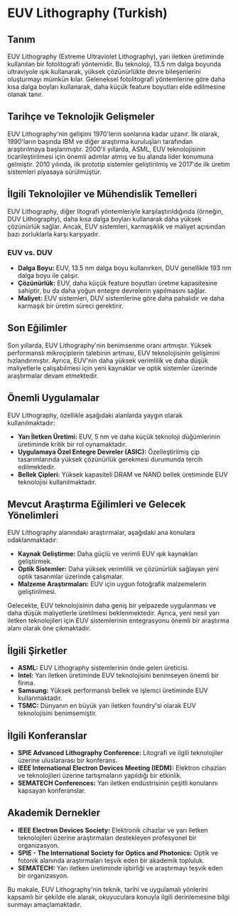 # EUV Lithography (Turkish)

## Tanım

EUV Lithography (Extreme Ultraviolet Lithography), yarı iletken üretiminde kullanılan bir fotolitografi yöntemidir. Bu teknoloji, 13.5 nm dalga boyunda ultraviyole ışık kullanarak, yüksek çözünürlükte devre bileşenlerini oluşturmayı mümkün kılar. Geleneksel fotolitografi yöntemlerine göre daha kısa dalga boyları kullanarak, daha küçük feature boyutları elde edilmesine olanak tanır.

## Tarihçe ve Teknolojik Gelişmeler

EUV Lithography'nin gelişimi 1970'lerin sonlarına kadar uzanır. İlk olarak, 1990'ların başında IBM ve diğer araştırma kuruluşları tarafından araştırılmaya başlanmıştır. 2000'li yıllarda, ASML, EUV teknolojisinin ticarileştirilmesi için önemli adımlar atmış ve bu alanda lider konumuna gelmiştir. 2010 yılında, ilk prototip sistemler geliştirilmiş ve 2017'de ilk üretim sistemleri piyasaya sürülmüştür.

## İlgili Teknolojiler ve Mühendislik Temelleri

EUV Lithography, diğer litografi yöntemleriyle karşılaştırıldığında (örneğin, DUV Lithography), daha kısa dalga boyları kullanarak daha yüksek çözünürlük sağlar. Ancak, EUV sistemleri, karmaşıklık ve maliyet açısından bazı zorluklarla karşı karşıyadır. 

### EUV vs. DUV

- **Dalga Boyu:** EUV, 13.5 nm dalga boyu kullanırken, DUV genellikle 193 nm dalga boyu ile çalışır.
- **Çözünürlük:** EUV, daha küçük feature boyutları üretme kapasitesine sahiptir, bu da daha yoğun entegre devrelerin yapılmasını sağlar.
- **Maliyet:** EUV sistemleri, DUV sistemlerine göre daha pahalıdır ve daha karmaşık bir üretim süreci gerektirir.
  
## Son Eğilimler

Son yıllarda, EUV Lithography'nin benimsenme oranı artmıştır. Yüksek performanslı mikroçiplerin talebinin artması, EUV teknolojisinin gelişimini hızlandırmıştır. Ayrıca, EUV'nin daha yüksek verimlilik ve daha düşük maliyetlerle çalışabilmesi için yeni kaynaklar ve optik sistemler üzerinde araştırmalar devam etmektedir.

## Önemli Uygulamalar

EUV Lithography, özellikle aşağıdaki alanlarda yaygın olarak kullanılmaktadır:

- **Yarı İletken Üretimi:** EUV, 5 nm ve daha küçük teknoloji düğümlerinin üretiminde kritik bir rol oynamaktadır.
- **Uygulamaya Özel Entegre Devreler (ASIC):** Özelleştirilmiş çip tasarımlarında yüksek çözünürlük gerekmesi durumunda tercih edilmektedir.
- **Bellek Çipleri:** Yüksek kapasiteli DRAM ve NAND bellek üretiminde EUV teknolojisi kullanılmaktadır.

## Mevcut Araştırma Eğilimleri ve Gelecek Yönelimleri

EUV Lithography alanındaki araştırmalar, aşağıdaki ana konulara odaklanmaktadır:

- **Kaynak Geliştirme:** Daha güçlü ve verimli EUV ışık kaynakları geliştirmek.
- **Optik Sistemler:** Daha yüksek verimlilik ve çözünürlük sağlayan yeni optik tasarımlar üzerinde çalışmalar.
- **Malzeme Araştırmaları:** EUV için uygun fotoğrafik malzemelerin geliştirilmesi.
  
Gelecekte, EUV teknolojisinin daha geniş bir yelpazede uygulanması ve daha düşük maliyetlerle üretilmesi beklenmektedir. Ayrıca, yeni nesil yarı iletken teknolojileri için EUV sistemlerinin entegrasyonu önemli bir araştırma alanı olarak öne çıkmaktadır.

## İlgili Şirketler

- **ASML:** EUV Lithography sistemlerinin önde gelen üreticisi.
- **Intel:** Yarı iletken üretiminde EUV teknolojisini benimseyen önemli bir firma.
- **Samsung:** Yüksek performanslı bellek ve işlemci üretiminde EUV kullanmaktadır.
- **TSMC:** Dünyanın en büyük yarı iletken foundry'si olarak EUV teknolojisini benimsemiştir.

## İlgili Konferanslar

- **SPIE Advanced Lithography Conference:** Litografi ve ilgili teknolojiler üzerine uluslararası bir konferans.
- **IEEE International Electron Devices Meeting (IEDM):** Elektron cihazları ve teknolojileri üzerine tartışmaların yapıldığı bir etkinlik.
- **SEMATECH Conferences:** Yarı iletken endüstrisinin çeşitli konularını kapsayan konferanslar.

## Akademik Dernekler

- **IEEE Electron Devices Society:** Elektronik cihazlar ve yarı iletken teknolojileri üzerine araştırmaları destekleyen profesyonel bir organizasyon.
- **SPIE - The International Society for Optics and Photonics:** Optik ve fotonik alanında araştırmaları teşvik eden bir akademik topluluk.
- **SEMATECH:** Yarı iletken üretiminde işbirliği ve araştırmayı teşvik eden bir organizasyon.

Bu makale, EUV Lithography'nin teknik, tarihi ve uygulamalı yönlerini kapsamlı bir şekilde ele alarak, okuyuculara konuyla ilgili derinlemesine bilgi sunmayı amaçlamaktadır.